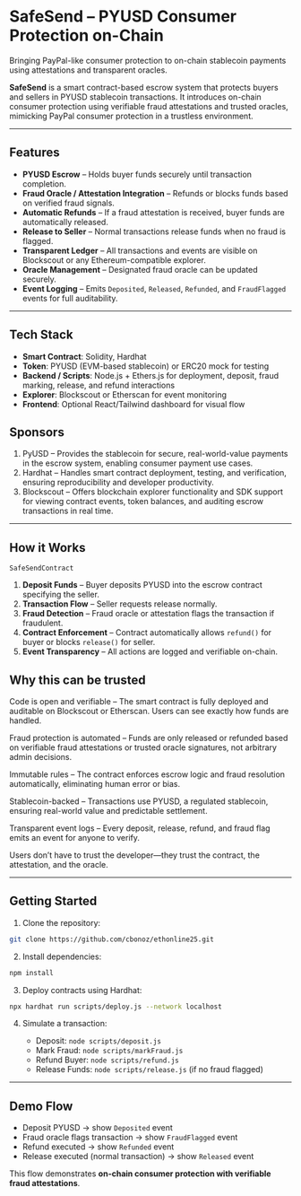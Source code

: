 # SafeSend – PYUSD Consumer Protection on-Chain

Bringing PayPal-like consumer protection to on-chain stablecoin payments using attestations and transparent oracles.

**SafeSend** is a smart contract-based escrow system that protects buyers and sellers in PYUSD stablecoin transactions. It introduces on-chain consumer protection using verifiable fraud attestations and trusted oracles, mimicking PayPal consumer protection in a trustless environment.


---

## Features

* **PYUSD Escrow** – Holds buyer funds securely until transaction completion.
* **Fraud Oracle / Attestation Integration** – Refunds or blocks funds based on verified fraud signals.
* **Automatic Refunds** – If a fraud attestation is received, buyer funds are automatically released.
* **Release to Seller** – Normal transactions release funds when no fraud is flagged.
* **Transparent Ledger** – All transactions and events are visible on Blockscout or any Ethereum-compatible explorer.
* **Oracle Management** – Designated fraud oracle can be updated securely.
* **Event Logging** – Emits `Deposited`, `Released`, `Refunded`, and `FraudFlagged` events for full auditability.

---

## Tech Stack

* **Smart Contract**: Solidity, Hardhat
* **Token**: PYUSD (EVM-based stablecoin) or ERC20 mock for testing
* **Backend / Scripts**: Node.js + Ethers.js for deployment, deposit, fraud marking, release, and refund interactions
* **Explorer**: Blockscout or Etherscan for event monitoring
* **Frontend**: Optional React/Tailwind dashboard for visual flow

## Sponsors

1. PyUSD – Provides the stablecoin for secure, real-world-value payments in the escrow system, enabling consumer payment use cases.
2. Hardhat – Handles smart contract deployment, testing, and verification, ensuring reproducibility and developer productivity.
3. Blockscout – Offers blockchain explorer functionality and SDK support for viewing contract events, token balances, and auditing escrow transactions in real time.

---

## How it Works


`SafeSendContract`

1. **Deposit Funds** – Buyer deposits PYUSD into the escrow contract specifying the seller.
2. **Transaction Flow** – Seller requests release normally.
3. **Fraud Detection** – Fraud oracle or attestation flags the transaction if fraudulent.
4. **Contract Enforcement** – Contract automatically allows `refund()` for buyer or blocks `release()` for seller.
5. **Event Transparency** – All actions are logged and verifiable on-chain.

## Why this can be trusted

Code is open and verifiable – The smart contract is fully deployed and auditable on Blockscout or Etherscan. Users can see exactly how funds are handled.

Fraud protection is automated – Funds are only released or refunded based on verifiable fraud attestations or trusted oracle signatures, not arbitrary admin decisions.

Immutable rules – The contract enforces escrow logic and fraud resolution automatically, eliminating human error or bias.

Stablecoin-backed – Transactions use PYUSD, a regulated stablecoin, ensuring real-world value and predictable settlement.

Transparent event logs – Every deposit, release, refund, and fraud flag emits an event for anyone to verify.

Users don’t have to trust the developer—they trust the contract, the attestation, and the oracle.

---

## Getting Started

1. Clone the repository:

```bash
git clone https://github.com/cbonoz/ethonline25.git
```

2. Install dependencies:

```bash
npm install
```

3. Deploy contracts using Hardhat:

```bash
npx hardhat run scripts/deploy.js --network localhost
```

4. Simulate a transaction:

   * Deposit: `node scripts/deposit.js`
   * Mark Fraud: `node scripts/markFraud.js`
   * Refund Buyer: `node scripts/refund.js`
   * Release Funds: `node scripts/release.js` (if no fraud flagged)

---

## Demo Flow

* Deposit PYUSD → show `Deposited` event
* Fraud oracle flags transaction → show `FraudFlagged` event
* Refund executed → show `Refunded` event
* Release executed (normal transaction) → show `Released` event

This flow demonstrates **on-chain consumer protection with verifiable fraud attestations**.
